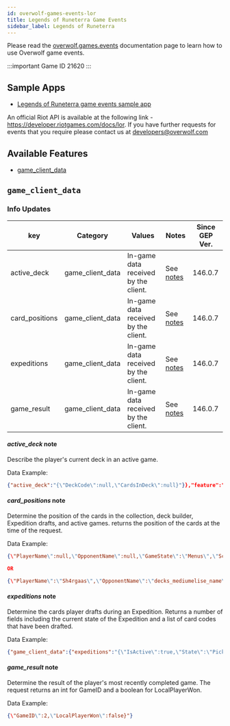 ```yaml
---
id: overwolf-games-events-lor
title: Legends of Runeterra Game Events
sidebar_label: Legends of Runeterra
---
```


Please read the [overwolf.games.events](overwolf-games-events) documentation page to learn how to use Overwolf game events.

:::important Game ID
21620
:::

## Sample Apps
* [Legends of Runeterra game events sample app](https://github.com/overwolf/events-sample-apps)

An official Riot API is available at the following link - https://developer.riotgames.com/docs/lor.
If you have further requests for events that you require please contact us at developers@overwolf.com

## Available Features

* [game_client_data](#game_client_data)

## `game_client_data`

### Info Updates

key            | Category         | Values                               | Notes                            | Since GEP Ver. |
-------------- | -----------------| ------------------------------------ | -------------------------------- | -------------  | 
active_deck    | game_client_data | In-game data received by the client. | See [notes](#active_deck-note)   |   146.0.7      |
card_positions | game_client_data | In-game data received by the client. | See [notes](#card_positions-note)|   146.0.7      |
expeditions    | game_client_data | In-game data received by the client. | See [notes](#expeditions-note)   |   146.0.7      |
game_result    | game_client_data | In-game data received by the client. | See [notes](#game_result-note)   |   146.0.7      |

#### *active_deck* note

Describe the player's current deck in an active game.

Data Example:

```json
{"active_deck":"{\"DeckCode\":null,\"CardsInDeck\":null}"}},"feature":"game_client_data"}
```

#### *card_positions* note

Determine the position of the cards in the collection, deck builder, Expedition drafts, and active games. returns the position of the cards at the time of the request.

Data Example:

```json
{\"PlayerName\":null,\"OpponentName\":null,\"GameState\":\"Menus\",\"Screen\":{\"ScreenWidth\":1920,\"ScreenHeight\":1080},\"Rectangles\":[]}"}

OR 

{\"PlayerName\":\"Sh4rgaas\",\"OpponentName\":\"decks_mediumelise_name\",\"GameState\":\"InProgress\",\"Screen\":{\"ScreenWidth\":1920,\"ScreenHeight\":1080},\"Rectangles\":[{\"CardID\":1510579131,\"CardCode\":\"face\",\"TopLeftX\":179,\"TopLeftY\":481,\"Width\":117,\"Height\":117,\"LocalPlayer\":true},{\"CardID\":1487329530,\"CardCode\":\"face\",\"TopLeftX\":179,\"TopLeftY\":716,\"Width\":117,\"Height\":117,\"LocalPlayer\":false}]}"}
```

#### *expeditions* note

Determine the cards player drafts during an Expedition.
Returns a number of fields including the current state of the Expedition and a list of card codes that have been drafted.

Data Example:

```json
{"game_client_data":{"expeditions":"{\"IsActive\":true,\"State\":\"Picking\",\"Record\":[],\"DraftPicks\":[],\"Deck\":[],\"Games\":0,\"Wins\":0,\"Losses\":0}"}}
```

#### *game_result* note

Determine the result of the player's most recently completed game.
The request returns an int for GameID and a boolean for LocalPlayerWon.

Data Example:

```json
{\"GameID\":2,\"LocalPlayerWon\":false}"}
```